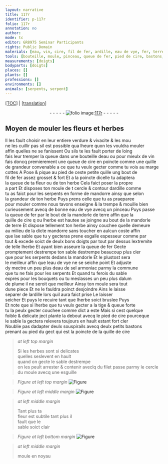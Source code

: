 ```yaml
---
layout: narrative
title: 117r
identifier: p-117r
folio: 117r
annotation: no
author:
mode: tc
editor: GR8975 Seminar Participants
rights: Public Domain
materials: [eau, vin, cire, fil de fer, ardille, eau de vye, fer, terre, eau de sel armoniac, la commune, alum de plume]
tools: [bouteille, moule, pinceau, queue de fer, pied de cire, bastons, quille de cire, filet, esguille]
measurements: [doigts]
bodyparts: [doigts]
places: []
plants: []
professions: []
environments: []
animals: [serpents, serpent]
---
```


<p><a href="{{ site.baseurl }}/diplomatic/">[TOC]</a> | <a href="{{ site.baseurl }}/texts/p-117r_tl/" target="_blank">[translation]</a></p><div class="folio" align="center">- - - - - <a href="http://gallica.bnf.fr/ark:/12148/btv1b10500001g/f239.image" target="_blank"><img src="https://cu-mkp.github.io/2017-workshop-edition/assets/photo-icon.png" alt="folio image: " style="display:inline-block; margin-bottom:-3px;"/>117r</a> - - - - - </div>  
  

## Moyen de mouler les fleurs et herbes

 
Il les fault choisir en leur entiere verdure & vivacite & <span class="del">les mou</span><br/> ne les cuillir pas sil est possible qua lheure quon les vouldra mouler<br/> affin quelles ne se fanissent Ou sils te les fault porter de loing<br/> fais leur tremper la queue dans une <span class="tl">bouteille</span> <span class="add">d<span class="m">eau</span></span> ou pour mieulx de <span class="m">vin</span><br/> fais doncq premierement une queue de <span class="m">cire</span> en poincte comme une quille<br/> de grandeur convenable a ce que tu veulx gecter comme tu vois au marge<br/> cottes A Pose & pique au pied de ceste petite quille ung bout de<br/> <span class="m">fil de fer</span> assez grosset & fort Et a la poincte dicelle tu adaptera<br/> la queue de ta fleur ou de ton herbe Cela faict poser la propre<br/> a part Et disposes ton <span class="del"><span class="tl">moule</span> de t</span> cercle & contour d<span class="m">ardille</span> comme<br/> tu as faict pour les <span class="al">serpents</span> en forme de <span class="mu">mandorre</span> <span class="del">ainsy que</span> selon<br/> la grandeur de ton herbe Puys prens celle que tu as praeparee<br/> pour mouler comme nous tavons enseigne & la trempe & mouille bien<br/> curieusement avecq de bonne <span class="m">eau <span class="add">de vye</span></span> avecq un <span class="tl">pinceau</span> Puys passe<br/> la <span class="tl">queue de <span class="m">fer</span></span> par le bout de la <span class="mu">mandorle</span> de <span class="m">terre</span> affin que la<br/> quille de <span class="m">cire</span> <span class="del">q</span> ou lherbe est hautee se joingne au bout de la <span class="mu">mandorle</span><br/> de <span class="m">terre</span> Et dispose tellement ton herbe ainsy couchee quelle demeure<br/> au milieu de la dicte <span class="mu">mandorre</span> sans toucher en aulcun coste affin<br/> que l<span class="del">a</span>e sable que tu y gecteras prene esgalle espesseur <span class="del">comme</span> par<br/> tout & <span class="add">excede</span> soict de deulx bons <span class="ms"><span class="bp">doigts</span></span> par tout par dessus lextremite<br/> de <span class="del">telle</span> lherbe Et ayant bien asseure la <span class="tl">queue de <span class="m">fer</span></span> Gecte<br/> promptement <span class="del">destrempe</span> ton sable destrempe beaucoup plus cler<br/> que pour les <span class="al">serpents</span> dedans la <span class="mu">mandorle</span> Et le plustost sera<br/> le meilleur affin que l<span class="m">eau de vye</span> ne se seiche point Et adjuste<br/> dy mectre un peu plus d<span class="m">eau de sel armoniac</span> parmy <span class="m">la commune</span><br/> que tu ne fais pour les <span class="al">serpent</span>s Et quand tu ferois du sable<br/> expres pour les bouquets ou tu meslasses un peu plus d<span class="m">alum<br/> de plume</span> il ne seroit que meilleur Ainsy ton <span class="tl">moule</span> sera tout<br/> dune piece Et ne le fauldra poinct desjoindre Ains le <span class="del">laisse</span><br/> separer de l<span class="m">ardille</span> lors quil aura faict prise Le laisser<br/> seicher Et puys le recuire tant que lherbe soict bruslee <span class="del">Puys</span><br/> Et note que si lherbe que tu veulx gecter a la tige & queue forte<br/> tu la peulx gecter couchee comme dict a este Mais si cest quelque <span class="add"></span><br/> foible & delicate <span class="del">ject</span> plante la debout avecq le <span class="tl">pied de <span class="m">cire</span></span> pourceque<br/> le sable la <span class="del">gectera</span> relevera toujours en hault estant fort cler<br/> Noublie pas dadapter deulx souspirails avecq deulx petits <span class="tl">bastons</span><br/> prenant au pied du gect qui est la poincte de la <span class="tl">quille de <span class="m">cire</span></span>
 
> *at left top margin*
> 
> 
>   Si les herbes sont si delicates<br/> quelles seslevent en hault<br/> quand on gecte le sable destrempe<br/> on les peult arrester & contenir aveclq du <span class="tl">filet</span> passe parmy le cercle du <span class="tl">moule</span> avecq une <span class="tl">esguille</span>
 
> *Figure*
> *at left top margin*
> <a href="https://drive.google.com/open?id=0B9-oNrvWdlO5WnpBbm8wN2gyTWs" target="_blank"><img src="https://cu-mkp.github.io/GR8975-edition/assets/photo-icon.png" alt="Figure" style="display:inline-block; margin-bottom:-3px;"/></a>
 
> *Figure*
> *at left middle margin*
> <a href="https://drive.google.com/open?id=0B9-oNrvWdlO5VURRYzlWOFByNzQ" target="_blank"><img src="https://cu-mkp.github.io/GR8975-edition/assets/photo-icon.png" alt="Figure" style="display:inline-block; margin-bottom:-3px;"/></a>
 
> *at left middle margin*
> 
> 
>   Tant plus ta<br/> fleur est subtile tant plus il<br/> fault que le<br/> sable soict clair
 
> *Figure*
> *at left bottom margin*
> <a href="https://drive.google.com/open?id=0B9-oNrvWdlO5dVB5bzVUWWJuS0U" target="_blank"><img src="https://cu-mkp.github.io/GR8975-edition/assets/photo-icon.png" alt="Figure" style="display:inline-block; margin-bottom:-3px;"/></a>
 
> *at left middle margin*
> 
> 
>   moule en noyau
 
